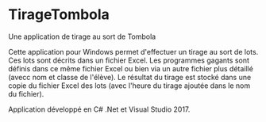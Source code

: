 # TirageTombola
Une application de tirage au sort de Tombola

Cette application pour Windows permet d'effectuer un tirage au sort de lots. Ces lots sont décrits dans un fichier Excel.
Les programmes gagants sont définis dans ce même fichier Excel ou bien via un autre fichier plus détaillé (avecc nom et classe de l'élève).
Le résultat du tirage est stocké dans une copie du fichier Excel des lots (avec l'heure du tirage ajoutée dans le nom du fichier).

Application développé en C# .Net et Visual Studio 2017.
